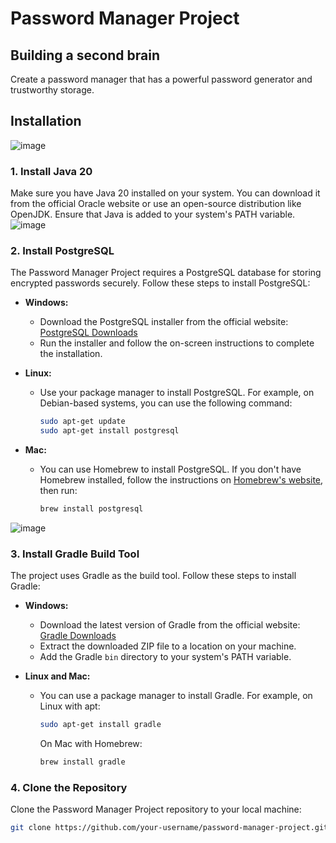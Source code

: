# Password Manager Project
## Building a second brain

Create a password manager that has a powerful password generator and trustworthy storage.
<br>
## Installation
![image](https://github.com/phatdtgcs220340/Password-Manager/assets/114555261/0674afbb-4311-4263-b112-4f4bfea83c2b)

### 1. Install Java 20

Make sure you have Java 20 installed on your system. You can download it from the official Oracle website or use an open-source distribution like OpenJDK. Ensure that Java is added to your system's PATH variable.
![image](https://github.com/phatdtgcs220340/Password-Manager/assets/114555261/3b101c67-aea2-4bd0-ab75-483dfed8f2e2)
### 2. Install PostgreSQL

The Password Manager Project requires a PostgreSQL database for storing encrypted passwords securely. Follow these steps to install PostgreSQL:

- **Windows:**
  - Download the PostgreSQL installer from the official website: [PostgreSQL Downloads](https://www.postgresql.org/download/windows/)
  - Run the installer and follow the on-screen instructions to complete the installation.

- **Linux:**
  - Use your package manager to install PostgreSQL. For example, on Debian-based systems, you can use the following command:
    ```bash
    sudo apt-get update
    sudo apt-get install postgresql
    ```

- **Mac:**
  - You can use Homebrew to install PostgreSQL. If you don't have Homebrew installed, follow the instructions on [Homebrew's website](https://brew.sh/), then run:
    ```bash
    brew install postgresql
    ```


![image](https://github.com/phatdtgcs220340/Password-Manager/assets/114555261/72216fc6-d8d8-40b0-af32-7bedac6c9e5c)
### 3. Install Gradle Build Tool

The project uses Gradle as the build tool. Follow these steps to install Gradle:

- **Windows:**
  - Download the latest version of Gradle from the official website: [Gradle Downloads](https://gradle.org/releases/)
  - Extract the downloaded ZIP file to a location on your machine.
  - Add the Gradle `bin` directory to your system's PATH variable.

- **Linux and Mac:**
  - You can use a package manager to install Gradle. For example, on Linux with apt:
    ```bash
    sudo apt-get install gradle
    ```

    On Mac with Homebrew:
    ```bash
    brew install gradle
    ```

### 4. Clone the Repository

Clone the Password Manager Project repository to your local machine:

```bash
git clone https://github.com/your-username/password-manager-project.git
